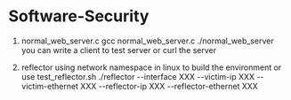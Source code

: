 # Software-Security
1. normal_web_server.c
   gcc normal_web_server.c 
   ./normal_web_server <port>
   you can write a client to test server or curl the server
  
2. reflector
   using network namespace in linux to build the environment or use test_reflector.sh
   ./reflector --interface XXX --victim-ip XXX  --victim-ethernet XXX --reflector-ip XXX --reflector-ethernet XXX
   

